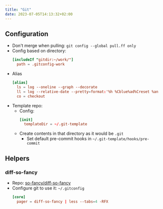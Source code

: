 ```yaml
---
title: "Git"
date: 2023-07-05T14:13:32+02:00
---
```


## Configuration

- Don't merge when pulling: `git config --global pull.ff only`
- Config based on directory:
  ```toml
  [includeIf "gitdir:~/work/"]
    path = .gitconfig-work
  ```
- Alias
  ```toml
  [alias]
    ls = log --oneline --graph --decorate
    ll = log --relative-date --pretty=format:'%h %Cblue%ad%Creset %an %Cgreen%s%Creset'
    co = checkout
  ```
- Template repo:
  - Config:
    ```toml
    [init]
      templateDir = ~/.git-template
    ```
  - Create contents in that directory as it would be `.git`
    - Set default pre-commit hooks in `~/.git-template/hooks/pre-commit`


## Helpers

### diff-so-fancy
- Repo: [so-fancy/diff-so-fancy](https://github.com/so-fancy/diff-so-fancy)
- Configure git to use it: `~/.gitconfig`
  ```toml
  [core]
    pager = diff-so-fancy | less --tabs=4 -RFX
  ```
